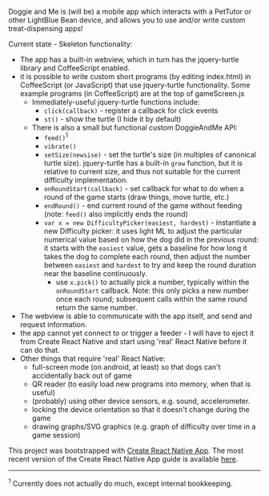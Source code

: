 Doggie and Me is (will be) a mobile app which interacts with a PetTutor or other LightBlue Bean device, and allows you to use and/or write custom treat-dispensing apps!

Current state - Skeleton functionality:
- The app has a built-in webview, which in turn has the jquery-turtle library and CoffeeScript enabled.
- it is possible to write custom short programs (by editing index.html) in CoffeeScript (or JavaScript) that use jquery-turtle functionality. Some example programs (in CoffeeScript) are at the top of gameScreen.js
  - Immediately-useful jquery-turtle functions include:
    - ```click(callback)``` - register a callback for click events
    - ```st()``` - show the turtle (I hide it by default)
  - There is also a small but functional custom DoggieAndMe API: 
    - ```feed()```<sup>1</sup>
    - ```vibrate()```
    - ```setSize(newsise)``` - set the turtle's size (in multiples of canonical turtle size). jquery-turtle has a built-in ```grow``` function, but it is relative to current size, and thus not suitable for the current difficulty implementation.
    - ```onRoundStart(callback)``` - set callback for what to do when a round of the game starts (draw things, move turtle, etc.)
    - ```endRound()``` - end current round of the game without feeding (note: ```feed()``` also implicitly ends the round)
    - ```var x = new DifficultyPicker(easiest, hardest)``` - instantiate a new Difficulty picker: it uses light ML to adjust the particular numerical value based on how the dog did in the previous round: it starts with the ```easiest``` value, gets a baseline for how long it takes the dog to complete each round, then adjust the number between ```easiest``` and ```hardest``` to try and keep the round duration near the baseline continuously.
      - use ```x.pick()``` to actually pick a number, typically within the ```onRoundStart``` callback. Note: this only picks a new number once each round; subsequent calls within the same round return the same number.
- The webview is able to communicate with the app itself, and send and request information.
- the app cannot yet connect to or trigger a feeder - I will have to eject it from Create React Native and start using 'real' React Native before it can do that.
- Other things that require 'real' React Native:
  - full-screen mode (on android, at least) so that dogs can't accidentally back out of game
  - QR reader (to easily load new programs into memory, when that is useful)
  - (probably) using other device sensors, e.g. sound, accelerometer.
  - locking the device orientation so that it doesn't change during the game
  - drawing graphs/SVG graphics (e.g. graph of difficulty over time in a game session)


This project was bootstrapped with [Create React Native App](https://github.com/react-community/create-react-native-app).
The most recent version of the Create React Native App guide is available [here](https://github.com/react-community/create-react-native-app/blob/master/react-native-scripts/template/README.md).

---
<sup>1</sup> Currently does not actually do much, except internal bookkeeping.